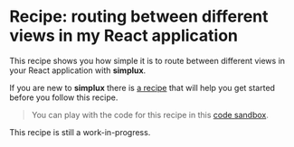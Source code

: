 # Recipe: routing between different views in my React application

This recipe shows you how simple it is to route between different views in your React application with **simplux**.

If you are new to **simplux** there is [a recipe](../../basics/getting-started#readme) that will help you get started before you follow this recipe.

> You can play with the code for this recipe in this [code sandbox](https://codesandbox.io/s/github/MrWolfZ/simplux/tree/master/recipes/react/routing-in-react-application).

This recipe is still a work-in-progress.
